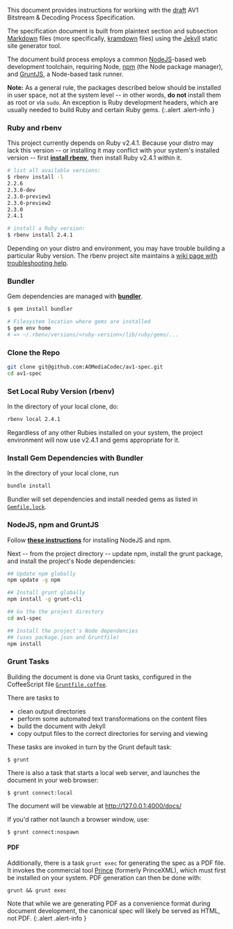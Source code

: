 
This document provides instructions for working with the [draft] AV1 Bitstream
&amp; Decoding Process Specification.

The specification document is built from plaintext section and subsection
[Markdown] files (more specifically, [kramdown] files) using the [Jekyll] static
site generator tool.

The document build process employs a common [NodeJS]-based web development
toolchain, requiring Node, [npm] (the Node package manager), and [GruntJS], a Node-based task runner.

**Note:** As a general rule, the packages described below should be installed
in user space, not at the system level -- in other words, **do not** install
them as root or via `sudo`. An exception is Ruby development headers, which are
usually needed to build Ruby and certain Ruby gems.
{:.alert .alert-info }


### Ruby and rbenv

This project currently depends on Ruby v2.4.1. Because your distro may lack this
version -- or installing it may conflict with your system's installed version --
first **[install rbenv]**, then install Ruby v2.4.1 within it.

~~~~~ bash
# list all available versions:
$ rbenv install -l
2.2.6
2.3.0-dev
2.3.0-preview1
2.3.0-preview2
2.3.0
2.4.1

# install a Ruby version:
$ rbenv install 2.4.1
~~~~~

Depending on your distro and environment, you may have trouble building a
particular Ruby version. The rbenv project site maintains a
[wiki page with troubleshooting help](https://github.com/rbenv/ruby-build/wiki).


### Bundler

Gem dependencies are managed with **[bundler]**.

~~~~~ bash
$ gem install bundler

# Filesystem location where gems are installed
$ gem env home
# => ~/.rbenv/versions/<ruby-version>/lib/ruby/gems/...
~~~~~


### Clone the Repo

~~~~~ bash
git clone git@github.com:AOMediaCodec/av1-spec.git
cd av1-spec
~~~~~


### Set Local Ruby Version (rbenv)

In the directory of your local clone, do:

~~~~~ bash
rbenv local 2.4.1
~~~~~

Regardless of any other Rubies installed on your system, the project environment
will now use v2.4.1 and gems appropriate for it.


### Install Gem Dependencies with Bundler

In the directory of your local clone, run

~~~~~ bash
bundle install
~~~~~

Bundler will set dependencies and install needed gems as listed in
[`Gemfile.lock`].


### NodeJS, npm and GruntJS

Follow **[these instructions]** for installing NodeJS and npm.

Next -- from the project directory -- update npm, install the grunt package,
and install the project's Node dependencies:

~~~~~ bash
## Update npm globally
npm update -g npm

## Install grunt globally
npm install -g grunt-cli

## Go the the project directory
cd av1-spec

## Install the project's Node dependencies
## (uses package.json and Gruntfile)
npm install
~~~~~


### Grunt Tasks

Building the document is done via Grunt tasks, configured in the CoffeeScript
file [`Gruntfile.coffee`].

There are tasks to

  * clean output directories
  * perform some automated text transformations on the content files
  * build the document with Jekyll
  * copy output files to the correct directories for serving and viewing

These tasks are invoked in turn by the Grunt default task:

~~~~~
$ grunt
~~~~~

There is also a task that starts a local web server, and launches the document
in your web browser:

~~~~~
$ grunt connect:local
~~~~~

The document will be viewable at <http://127.0.0.1:4000/docs/>

If you'd rather not launch a browser window, use:

~~~~~
$ grunt connect:nospawn
~~~~~


#### PDF

Additionally, there is a task `grunt exec` for generating the spec as a PDF
file. It invokes the commercial tool [Prince] (formerly PrinceXML), which must
first be installed on your system. PDF generation can then be done with:

~~~~~
grunt && grunt exec
~~~~~

Note that while we are generating PDF as a convenience format during document
development, the canonical spec will likely be served as HTML, not PDF.
{:.alert .alert-info }


[draft]: https://aomediacodec.github.io/av1-spec/
[Markdown]: https://daringfireball.net/projects/markdown/
[kramdown]: https://kramdown.gettalong.org/
[Jekyll]: https://jekyllrb.com/
[rbenv]: https://github.com/rbenv/rbenv
[bundler]: http://bundler.io/
[install rbenv]: https://github.com/rbenv/rbenv#installation
[GruntJS]: https://gruntjs.com/
[NodeJS]: https://nodejs.org/
[npm]: https://www.npmjs.org/
[`Gemfile.lock`]: https://github.com/AOMediaCodec/av1-spec/blob/master/Gemfile.lock
[these instructions]: https://www.taniarascia.com/how-to-install-and-use-node-js-and-npm-mac-and-windows/
[`Gruntfile.coffee`]: https://github.com/AOMediaCodec/av1-spec/blob/master/Gruntfile.coffee
[Prince]: https://www.princexml.com/
